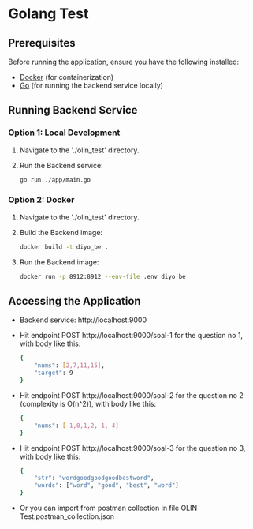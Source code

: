 # Golang Test

## Prerequisites

Before running the application, ensure you have the following installed:

- [Docker](https://www.docker.com/) (for containerization)
- [Go](https://golang.org/) (for running the backend service locally)

## Running Backend Service
### Option 1: Local Development

1. Navigate to the './olin_test' directory.
2. Run the Backend service:

    ```bash
    go run ./app/main.go
    ```
### Option 2: Docker
1. Navigate to the './olin_test' directory.
2. Build the Backend image:

    ```bash
    docker build -t diyo_be .
    ```
3. Run the Backend image:

    ```bash
    docker run -p 8912:8912 --env-file .env diyo_be
    ```


## Accessing the Application
- Backend service: http://localhost:9000
- Hit endpoint POST http://localhost:9000/soal-1 for the question no 1, with body like this:
    ```bash
    {
        "nums": [2,7,11,15],
        "target": 9
    }
    ```

- Hit endpoint POST http://localhost:9000/soal-2 for the question no 2 (complexity is O(n^2)), with body like this:
    ```bash
    {
        "nums": [-1,0,1,2,-1,-4]
    }
    ```
 
- Hit endpoint POST http://localhost:9000/soal-3 for the question no 3, with body like this:
    ```bash
    {
        "str": "wordgoodgoodgoodbestword",
        "words": ["word", "good", "best", "word"]
    }
    ```   

- Or you can import from postman collection in file OLIN Test.postman_collection.json